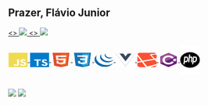 ## Prazer, Flávio Junior
 <div>
  <a href="https://github.com/alvesjunior">
<> <img height="180em" src="https://github-readme-stats.vercel.app/api?username=alvesjunior&show_icons=true&theme=dark&include_all_commits=true&count_private=true"/>
<> <img height="180em" src="https://github-readme-stats.vercel.app/api/top-langs/?username=alvesjunior&layout=compact&langs_count=7&theme=dracula"/>
</div>
<div style="display: inline_block"><br>
  <img align="center" alt="Flavio-Js" height="30" width="40" src="https://raw.githubusercontent.com/devicons/devicon/master/icons/javascript/javascript-plain.svg">
  <img align="center" alt="Flavio-Ts" height="30" width="40" src="https://raw.githubusercontent.com/devicons/devicon/master/icons/typescript/typescript-plain.svg">
  <img align="center" alt="Flavio-HTML" height="30" width="40" src="https://raw.githubusercontent.com/devicons/devicon/master/icons/html5/html5-original.svg">
  <img align="center" alt="Flavio-CSS" height="30" width="40" src="https://raw.githubusercontent.com/devicons/devicon/master/icons/css3/css3-original.svg">
  <img align="center" alt="Flavio-CSS" height="30" width="40" src="https://raw.githubusercontent.com/devicons/devicon/master/icons/jquery/jquery-plain.svg">
  <img align="center" alt="Flavio-CSS" height="30" width="40" src="https://raw.githubusercontent.com/devicons/devicon/master/icons/vuejs/vuejs-plain.svg">
  <img align="center" alt="Flavio-laravel" height="30" width="40" src="https://raw.githubusercontent.com/devicons/devicon/master/icons/laravel/laravel-plain.svg">
  <img align="center" alt="Flavio-Csharp" height="30" width="40" src="https://raw.githubusercontent.com/devicons/devicon/master/icons/csharp/csharp-original.svg">
  
  <img align="center" alt="Flavio-React" height="60" width="40" src="https://raw.githubusercontent.com/devicons/devicon/master/icons/php/php-plain.svg">
</div>
  
  ##
 
<div> 
  
  
 	 
 
  <a href = "mailto:flavioalves@hotmail.com.br"><img src="https://img.shields.io/badge/-Gmail-%23333?style=for-the-badge&logo=gmail&logoColor=white" target="_blank"></a>
  <a href="https://www.linkedin.com/in/fl%C3%A1vio-junior-6a0042b6/" target="_blank"><img src="https://img.shields.io/badge/-LinkedIn-%230077B5?style=for-the-badge&logo=linkedin&logoColor=white" target="_blank"></a> 
 
  
 
</div>
